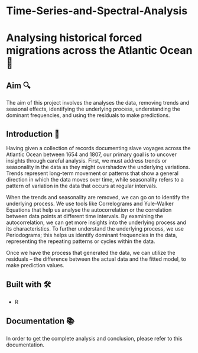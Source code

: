 # Time-Series-and-Spectral-Analysis 

# Analysing historical forced migrations across the Atlantic Ocean 🚢
## Aim 🔍
The aim of this project involves the analyses the data, removing trends and seasonal effects, identifying the underlying process, understanding the dominant frequencies, and using the residuals to make predictions. 

## Introduction 🌊
Having given a collection of records documenting slave voyages across the Atlantic Ocean between 1654 and 1807, our primary goal is to uncover insights through careful analysis. First, we must address trends or seasonality in the data as they might overshadow the underlying variations. Trends represent long-term movement or patterns that show a general direction in which the data moves over time, while seasonality refers to a pattern of variation in the data that occurs at regular intervals.

When the trends and seasonality are removed, we can go on to identify the underlying process. We use tools like Correlograms and Yule-Walker Equations that help us analyse the autocorrelation or the correlation between data points at different time intervals. By examining the autocorrelation, we can get more insights into the underlying process and its characteristics. To further understand the underlying process, we use Periodograms; this helps us identify dominant frequencies in the data, representing the repeating patterns or cycles within the data.

Once we have the process that generated the data, we can utilize the residuals – the difference between the actual data and the fitted model, to make prediction values.

## Built with 🛠️
* R 

## Documentation 📚
In order to get the complete analysis and conclusion, please refer to this documentation.

